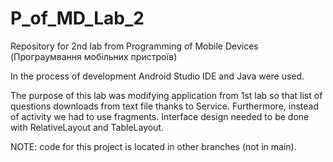 # P_of_MD_Lab_2
Repository for 2nd lab from Programming of Mobile Devices (Програумвання мобільних пристроїв)

In the process of development Android Studio IDE and Java were used.

The purpose of this lab was modifying application from 1st lab so that list of questions downloads from text file thanks to Service.
Furthermore, instead of activity we had to use fragments. Interface design needed to be done with RelativeLayout and TableLayout.

NOTE: code for this project is located in other branches (not in main).
